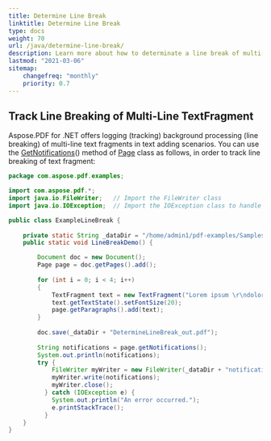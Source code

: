 ```yaml
---
title: Determine Line Break
linktitle: Determine Line Break
type: docs
weight: 70
url: /java/determine-line-break/
description: Learn more about how to determinate a line break of multi-line TextFragment.
lastmod: "2021-03-06"
sitemap:
    changefreq: "monthly"
    priority: 0.7
---
```


## Track Line Breaking of Multi-Line TextFragment

Aspose.PDF for .NET offers logging (tracking) background processing (line breaking) of multi-line text fragments in text adding scenarios. You can use the [GetNotifications](https://apireference.aspose.com/pdf/java/com.aspose.pdf/Page#getNotifications--)() method of [Page](https://apireference.aspose.com/pdf/java/com.aspose.pdf/Page) class as follows, in order to track line breaking of text fragment:

```java
package com.aspose.pdf.examples;

import com.aspose.pdf.*;
import java.io.FileWriter;   // Import the FileWriter class
import java.io.IOException;  // Import the IOException class to handle errors

public class ExampleLineBreak {
    
    private static String _dataDir = "/home/admin1/pdf-examples/Samples/";
    public static void LineBreakDemo() {

        Document doc = new Document();
        Page page = doc.getPages().add();
        
        for (int i = 0; i < 4; i++)
        {
            TextFragment text = new TextFragment("Lorem ipsum \r\ndolor sit amet, consectetur adipiscing elit, sed do eiusmod tempor incididunt ut labore et dolore magna aliqua. Ut enim ad minim veniam, quis nostrud exercitation ullamco laboris nisi ut aliquip ex ea commodo consequat. Duis aute irure dolor in reprehenderit in voluptate velit esse cillum dolore eu fugiat nulla pariatur. Excepteur sint occaecat cupidatat non proident, sunt in culpa qui officia deserunt mollit anim id est laborum.");
            text.getTextState().setFontSize(20);
            page.getParagraphs().add(text);
        }
        
        doc.save(_dataDir + "DetermineLineBreak_out.pdf");
        
        String notifications = page.getNotifications();
        System.out.println(notifications);
        try {
            FileWriter myWriter = new FileWriter(_dataDir + "notifications_out.txt");
            myWriter.write(notifications);
            myWriter.close();            
          } catch (IOException e) {
            System.out.println("An error occurred.");
            e.printStackTrace();
          }
    }
}
```
